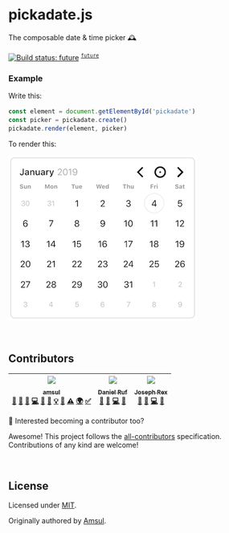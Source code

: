 # pickadate.js

The composable date & time picker 🕰

[![Build status: future](https://travis-ci.org/amsul/pickadate.js.svg?branch=future)](https://travis-ci.org/amsul/pickadate.js) <sup>[`future`](https://github.com/amsul/pickadate.js/tree/future)</sup>

### Example

Write this:

```js
const element = document.getElementById('pickadate')
const picker = pickadate.create()
pickadate.render(element, picker)
```

To render this:

![](docs/date-picker.png)

<br />

## Contributors

<!-- ALL-CONTRIBUTORS-LIST:START - Do not remove or modify this section -->
<!-- prettier-ignore -->
| [<img src="https://avatars3.githubusercontent.com/u/685051?v=4" width="100px;"/><br /><sub><b>amsul</b></sub>](http://amsul.ca)<br />[💬](#question-amsul "Answering Questions") [📝](#blog-amsul "Blogposts") [🐛](https://github.com/Amsul/pickadate.js/issues?q=author%3Aamsul "Bug reports") [💻](https://github.com/Amsul/pickadate.js/commits?author=amsul "Code") [🎨](#design-amsul "Design") [📖](https://github.com/Amsul/pickadate.js/commits?author=amsul "Documentation") [💡](#example-amsul "Examples") [👀](#review-amsul "Reviewed Pull Requests") [⚠️](https://github.com/Amsul/pickadate.js/commits?author=amsul "Tests") [🌍](#translation-amsul "Translation") [✅](#tutorial-amsul "Tutorials") | [<img src="https://avatars1.githubusercontent.com/u/827205?v=4" width="100px;"/><br /><sub><b>Daniel Ruf</b></sub>](https://daniel-ruf.de)<br />[💬](#question-DanielRuf "Answering Questions") [🐛](https://github.com/Amsul/pickadate.js/issues?q=author%3ADanielRuf "Bug reports") [💻](https://github.com/Amsul/pickadate.js/commits?author=DanielRuf "Code") [👀](#review-DanielRuf "Reviewed Pull Requests") | [<img src="https://avatars3.githubusercontent.com/u/5395567?v=4" width="100px;"/><br /><sub><b>Joseph Rex</b></sub>](https://josephrex.me)<br />[💬](#question-josephrexme "Answering Questions") [🐛](https://github.com/Amsul/pickadate.js/issues?q=author%3Ajosephrexme "Bug reports") [💻](https://github.com/Amsul/pickadate.js/commits?author=josephrexme "Code") [👀](#review-josephrexme "Reviewed Pull Requests") |
| :---: | :---: | :---: |

<!-- ALL-CONTRIBUTORS-LIST:END -->

👋 Interested becoming a contributor too?

Awesome! This project follows the [all-contributors](https://github.com/kentcdodds/all-contributors)
specification. Contributions of any kind are welcome!

<br />

## License

Licensed under [MIT](https://raw.githubusercontent.com/amsul/pickadate.js/master/LICENSE.md).

Originally authored by [Amsul](http://twitter.com/amsul_).
